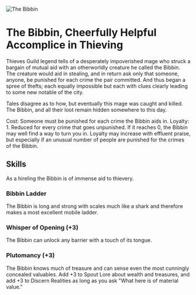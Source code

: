 
![The Bibbin](/images/bibbin.jpg?raw=true)


# The Bibbin, Cheerfully Helpful Accomplice in Thieving

Thieves Guild legend tells of a desperately impoverished mage who struck a bargain of mutual aid with an otherworldly creature he called the Bibbin. The creature would aid in stealing, and in return ask only that someone, anyone, be punished for each crime the pair committed. And thus began a spree of thefts; each equally impossible but each with clues clearly leading to some new notable of the city.

Tales disagree as to how, but eventually this mage was caught and killed. The Bibbin, and all their loot remain hidden somewhere to this day.

Cost: Someone must be punished for each crime the Bibbin aids in. 
Loyalty: 1. Reduced for every crime that goes unpunished. If it reaches 0, the Bibbin may well find a way to turn you in. Loyalty may increase with effluent praise, but especially if an unusual number of people are punished for the crimes of the Bibbin. 

## Skills

As a hireling the Bibbin is of immense aid to thievery. 

### Bibbin Ladder

The Bibbin is long and strong with scales much like a shark and therefore makes a most excellent mobile ladder. 

### Whisper of Opening (+3)

The Bibbin can unlock any barrier with a touch of its tongue. 
  
### Plutomancy (+3)

The Bibbin knows much of treasure and can sense even the most cunningly concealed valuables. Add +3 to Spout Lore about wealth and treasures, and add +3 to Discern Realities as long as you ask "What here is of material value."